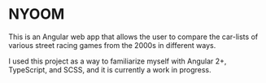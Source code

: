 # NYOOM
This is an Angular web app that allows the user to compare the car-lists of various street racing games from the 2000s in different ways.

I used this project as a way to familiarize myself with Angular 2+, TypeScript, and SCSS, and it is currently a work in progress.
